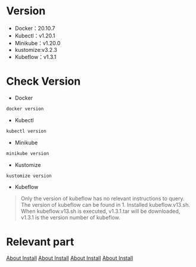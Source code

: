 # Version

* Docker：20.10.7
* Kubectl：v1.20.1
* Minikube：v1.20.0
* kustomize:v3.2.3
* Kubeflow：v1.3.1

# Check Version

* Docker
```Bash
docker version
```
* Kubectl
```Bash
kubectl version
```
* Minikube
```Bash
minikube version
```
* Kustomize
```Bash
kustomize version
```
* Kubeflow
> Only the version of kubeflow has no relevant instructions to query. \
> The version of kubeflow can be found in 1. Installed kubeflow.v13.sh. \
> When kubeflow.v13.sh is executed, v1.3.1.tar will be downloaded, v1.3.1 is the version number of kubeflow.

# Relevant part

[About Install](https://github.com/WEICHINLIN/Kubeflow---Natural-Language-Processing/blob/main/1.%20Install/Install.md)
[About Install](https://github.com/WEICHINLIN/Kubeflow---Natural-Language-Processing/blob/main/1.%20Install/Install.md)
[About Install](https://github.com/WEICHINLIN/Kubeflow---Natural-Language-Processing/blob/main/1.%20Install/Install.md)
[About Install](https://github.com/WEICHINLIN/Kubeflow---Natural-Language-Processing/blob/main/1.%20Install/Install.md)
